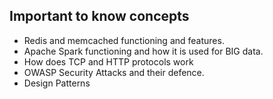## Important to know concepts

* Redis and memcached functioning and features. 
* Apache Spark functioning and how it is used for BIG data.
* How does TCP and HTTP protocols work
* OWASP Security Attacks and their defence.
* Design Patterns
